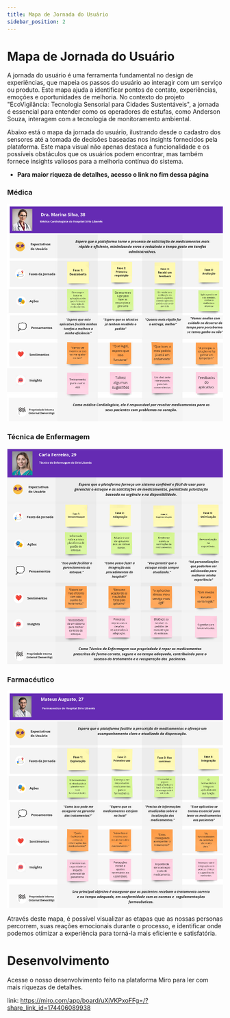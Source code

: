 ```yaml
---
title: Mapa de Jornada do Usuário
sidebar_position: 2
---
```


# Mapa de Jornada do Usuário

A jornada do usuário é uma ferramenta fundamental no design de experiências, que mapeia os passos do usuário ao interagir com um serviço ou produto. Este mapa ajuda a identificar pontos de contato, experiências, emoções e oportunidades de melhoria. No contexto do projeto "EcoVigilância: Tecnologia Sensorial para Cidades Sustentáveis", a jornada é essencial para entender como os operadores de estufas, como Anderson Souza, interagem com a tecnologia de monitoramento ambiental.

Abaixo está o mapa da jornada do usuário, ilustrando desde o cadastro dos sensores até a tomada de decisões baseadas nos insights fornecidos pela plataforma. Este mapa visual não apenas destaca a funcionalidade e os possíveis obstáculos que os usuários podem encontrar, mas também fornece insights valiosos para a melhoria contínua do sistema.

* **Para maior riqueza de detalhes, acesso o link no fim dessa página**

### Médica

![img alt](./img/Mapa%20da%20Jornada.jpg)

### Técnica de Enfermagem

![img alt](./img/Mapa%20da%20Jornada(1).jpg)

### Farmacéutico

![img alt](./img/Mapa%20da%20Jornada(2).jpg)

Através deste mapa, é possível visualizar as etapas que as nossas personas percorrem, suas reações emocionais durante o processo, e identificar onde podemos otimizar a experiência para torná-la mais eficiente e satisfatória.

# Desenvolvimento

Acesse o nosso desenvolvimento feito na plataforma Miro para ler com mais riquezas de detalhes.

link: <https://miro.com/app/board/uXjVKPxoFFg=/?share_link_id=174406089938>
